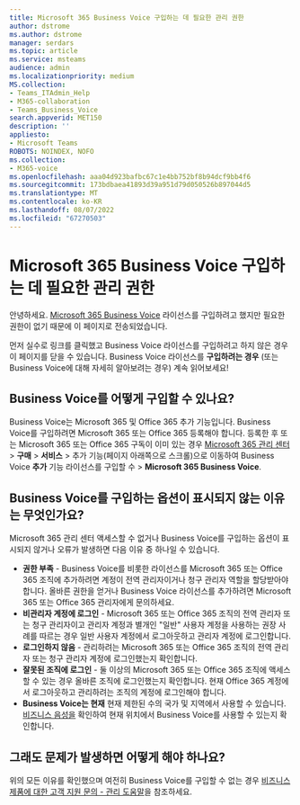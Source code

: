 ```yaml
---
title: Microsoft 365 Business Voice 구입하는 데 필요한 관리 권한
author: dstrome
ms.author: dstrome
manager: serdars
ms.topic: article
ms.service: msteams
audience: admin
ms.localizationpriority: medium
MS.collection:
- Teams_ITAdmin_Help
- M365-collaboration
- Teams_Business_Voice
search.appverid: MET150
description: ''
appliesto:
- Microsoft Teams
ROBOTS: NOINDEX, NOFO
ms.collection:
- M365-voice
ms.openlocfilehash: aaa04d923bafbc67c1e4bb752bf8b94dcf9bb4f6
ms.sourcegitcommit: 173bdbaea41893d39a951d79d050526b897044d5
ms.translationtype: MT
ms.contentlocale: ko-KR
ms.lasthandoff: 08/07/2022
ms.locfileid: "67270503"
---
```

# <a name="admin-permissions-needed-to-buy-microsoft-365-business-voice"></a>Microsoft 365 Business Voice 구입하는 데 필요한 관리 권한

안녕하세요. [Microsoft 365 Business Voice](../whats-business-voice.md) 라이선스를 구입하려고 했지만 필요한 권한이 없기 때문에 이 페이지로 전송되었습니다.

먼저 실수로 링크를 클릭했고 Business Voice 라이선스를 구입하려고 하지 않은 경우 이 페이지를 닫을 수 있습니다. Business Voice 라이선스를 **구입하려는 경우** (또는 Business Voice에 대해 자세히 알아보려는 경우) 계속 읽어보세요!

## <a name="how-can-i-buy-business-voice"></a>Business Voice를 어떻게 구입할 수 있나요?

Business Voice는 Microsoft 365 및 Office 365 추가 기능입니다. Business Voice를 구입하려면 Microsoft 365 또는 Office 365 등록해야 합니다. 등록한 후 또는 Microsoft 365 또는 Office 365 구독이 이미 있는 경우 [Microsoft 365 관리 센터](https://admin.microsoft.com) > **구매** > **서비스** >  추가 기능(페이지 아래쪽으로 스크롤)으로 이동하여 Business Voice **추가** 기능 라이선스를 구입할 수 > **Microsoft 365 Business Voice**.

## <a name="why-dont-i-see-an-option-to-buy-business-voice"></a>Business Voice를 구입하는 옵션이 표시되지 않는 이유는 무엇인가요?

Microsoft 365 관리 센터 액세스할 수 없거나 Business Voice를 구입하는 옵션이 표시되지 않거나 오류가 발생하면 다음 이유 중 하나일 수 있습니다.

- **권한 부족** - Business Voice를 비롯한 라이선스를 Microsoft 365 또는 Office 365 조직에 추가하려면 계정이 전역 관리자이거나 청구 관리자 역할을 할당받아야 합니다. 올바른 권한을 얻거나 Business Voice 라이선스를 추가하려면 Microsoft 365 또는 Office 365 관리자에게 문의하세요.
- **비관리자 계정에 로그인** - Microsoft 365 또는 Office 365 조직의 전역 관리자 또는 청구 관리자이고 관리자 계정과 별개인 "일반" 사용자 계정을 사용하는 권장 사례를 따르는 경우 일반 사용자 계정에서 로그아웃하고 관리자 계정에 로그인합니다.
- **로그인하지 않음** - 관리하려는 Microsoft 365 또는 Office 365 조직의 전역 관리자 또는 청구 관리자 계정에 로그인했는지 확인합니다.
- **잘못된 조직에 로그인** - 둘 이상의 Microsoft 365 또는 Office 365 조직에 액세스할 수 있는 경우 올바른 조직에 로그인했는지 확인합니다. 현재 Office 365 계정에서 로그아웃하고 관리하려는 조직의 계정에 로그인해야 합니다.
- **Business Voice는 현재** 현재 제한된 수의 국가 및 지역에서 사용할 수 있습니다. [비즈니스 음성을](../whats-business-voice.md) 확인하여 현재 위치에서 Business Voice를 사용할 수 있는지 확인합니다.

## <a name="what-if-im-still-having-trouble"></a>그래도 문제가 발생하면 어떻게 해야 하나요?

위의 모든 이유를 확인했으며 여전히 Business Voice를 구입할 수 없는 경우 [비즈니스 제품에 대한 고객 지원 문의 - 관리 도움말](/microsoft-365/admin/contact-support-for-business-products)을 참조하세요.